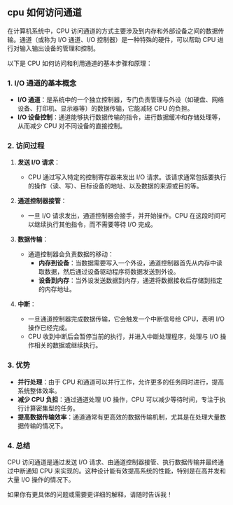 ## cpu 如何访问通道

在计算机系统中，CPU 访问通道的方式主要涉及到内存和外部设备之间的数据传输。通道（或称为 I/O 通道、I/O 控制器）是一种特殊的硬件，可以帮助 CPU 进行对输入输出设备的管理和控制。

以下是 CPU 如何访问和利用通道的基本步骤和原理：

### 1. I/O 通道的基本概念

- **I/O 通道**：是系统中的一个独立控制器，专门负责管理与外设（如硬盘、网络设备、打印机、显示器等）的数据传输，它能减轻 CPU 的负担。
- **I/O 设备控制**：通道能够执行数据传输的指令，进行数据缓冲和存储处理等，从而减少 CPU 对不同设备的直接控制。

### 2. 访问过程

1. **发送 I/O 请求**：
    - CPU 通过写入特定的控制寄存器来发出 I/O 请求。该请求通常包括要执行的操作（读、写）、目标设备的地址、以及数据的来源或目的等。

2. **通道控制器接管**：
    - 一旦 I/O 请求发出，通道控制器会接手，并开始操作。CPU 在这段时间可以继续执行其他指令，而不需要等待 I/O 完成。

3. **数据传输**：
    - 通道控制器会负责数据的移动：
        - **内存到设备**：当数据需要写入一个外设，通道控制器首先从内存中读取数据，然后通过设备驱动程序将数据发送到外设。
        - **设备到内存**：当外设发送数据到内存，通道将数据接收后存储到指定的内存地址。

4. **中断**：
    - 一旦通道控制器完成数据传输，它会触发一个中断信号给 CPU，表明 I/O 操作已经完成。
    - CPU 收到中断后会暂停当前的执行，并进入中断处理程序，处理与 I/O 操作相关的数据或继续执行。

### 3. 优势

- **并行处理**：由于 CPU 和通道可以并行工作，允许更多的任务同时进行，提高系统整体效率。
- **减少 CPU 负担**：通过通道处理 I/O 操作，CPU 可以减少等待时间，专注于执行计算密集型的任务。
- **提高数据传输效率**：通道通常有更高效的数据传输机制，尤其是在处理大量数据传输的情况下。

### 4. 总结

CPU 访问通道是通过发送 I/O 请求、由通道控制器接管、执行数据传输并最终通过中断通知 CPU 来实现的。这种设计能有效提高系统的性能，特别是在高并发和大量 I/O 操作的情况下。

如果你有更具体的问题或需要更详细的解释，请随时告诉我！
